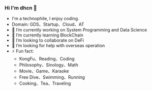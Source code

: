 ### Hi I'm dhcn 👋

- I'm a technophile, I enjoy coding.
- Domain: GDS、Startup、Cloud、AT
- 🔭 I’m currently working on System Programming and Data Science
- 🌱 I’m currently learning BlockChain
- 👯 I’m looking to collaborate on DeFi
- 🤔 I’m looking for help with overseas operation
- ⚡ Fun fact:
  - KongFu、Reading、Coding
  - Philosophy、Sinology、Math
  - Movie、Game、Karaoke
  - Free Dive、Swimming、Running
  - Cooking、Tea、Traveling
<!--
**dhcn/dhcn** is a ✨ _special_ ✨ repository because its `README.md` (this file) appears on your GitHub profile.

Here are some ideas to get you started:
- Education:Bachelor of CS, BUAA
 ...
 ...
 ...
 ...


- 💬 Ask me about ...
- 📫 How to reach me: ...
- 😄 Pronouns: ...
 ...
-->
